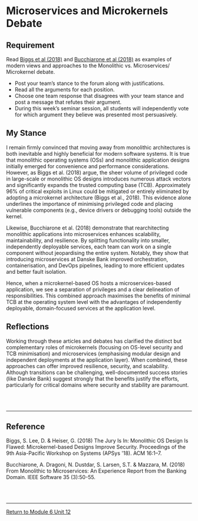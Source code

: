 # Microservices and Microkernels Debate

## Requirement
Read [Biggs et al (2018)](SSD_Unit12_SeminarReference2.pdf) and [Bucchiarone et al (2018)](SSD_Unit12_SeminarReference.pdf) as examples of modern views and approaches to the Monolithic vs. Microservices/ Microkernel debate.

 - Post your team’s stance to the forum along with justifications.
 - Read all the arguments for each position.
 - Choose one team response that disagrees with your team stance and post a message that refutes their argument.
 - During this week’s seminar session, all students will independently vote for which argument they believe was presented most persuasively.
   

## My Stance
I remain firmly convinced that moving away from monolithic architectures is both inevitable and highly beneficial for modern software systems. It is true that monolithic operating systems (OSs) and monolithic application designs initially emerged for convenience and performance considerations. However, as Biggs et al. (2018) argue, the sheer volume of privileged code in large-scale or monolithic OS designs introduces numerous attack vectors and significantly expands the trusted computing base (TCB). Approximately 96% of critical exploits in Linux could be mitigated or entirely eliminated by adopting a microkernel architecture (Biggs et al., 2018). This evidence alone underlines the importance of minimising privileged code and placing vulnerable components (e.g., device drivers or debugging tools) outside the kernel.

Likewise, Bucchiarone et al. (2018) demonstrate that rearchitecting monolithic applications into microservices enhances scalability, maintainability, and resilience. By splitting functionality into smaller, independently deployable services, each team can work on a single component without jeopardising the entire system. Notably, they show that introducing microservices at Danske Bank improved orchestration, containerisation, and DevOps pipelines, leading to more efficient updates and better fault isolation.

Hence, when a microkernel-based OS hosts a microservices-based application, we see a separation of privileges and a clear delineation of responsibilities. This combined approach maximises the benefits of minimal TCB at the operating system level with the advantages of independently deployable, domain-focused services at the application level.

## Reflections
Working through these articles and debates has clarified the distinct but complementary roles of microkernels (focusing on OS-level security and TCB minimisation) and microservices (emphasising modular design and independent deployments at the application layer). When combined, these approaches can offer improved resilience, security, and scalability. Although transitions can be challenging, well-documented success stories (like Danske Bank) suggest strongly that the benefits justify the efforts, particularly for critical domains where security and stability are paramount.

<br><br>

---

## Reference
Biggs, S. Lee, D. & Heiser, G. (2018) The Jury Is In: Monolithic OS Design Is Flawed: Microkernel-based Designs Improve Security. Proceedings of the 9th Asia-Pacific Workshop on Systems (APSys '18). ACM 16:1–7.

Bucchiarone, A. Dragoni, N. Dustdar, S. Larsen, S.T. & Mazzara, M. (2018) From Monolithic to Microservices: An Experience Report from the Banking Domain. IEEE Software 35 (3):50-55.

<br><br>

---

[Return to Module 6 Unit 12](SSD_Unit12.md)
